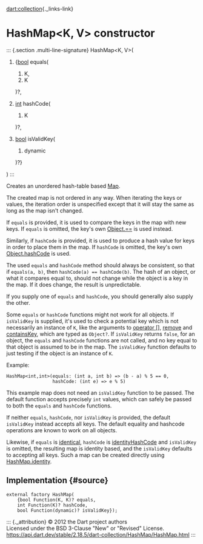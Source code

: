[dart:collection](../../dart-collection/dart-collection-library){._links-link}

HashMap\<K, V\> constructor
===========================

::: {.section .multi-line-signature}
HashMap\<K, V\>(

1.  {[bool](../../dart-core/bool-class) equals(
    1.  K,
    2.  K

    )?,
2.  [int](../../dart-core/int-class) hashCode(
    1.  K

    )?,
3.  [bool](../../dart-core/bool-class) isValidKey(
    1.  dynamic

    )?}

)
:::

Creates an unordered hash-table based [Map](../../dart-core/map-class).

The created map is not ordered in any way. When iterating the keys or
values, the iteration order is unspecified except that it will stay the
same as long as the map isn\'t changed.

If `equals` is provided, it is used to compare the keys in the map with
new keys. If `equals` is omitted, the key\'s own
[Object.==](../../dart-core/object/operator_equals) is used instead.

Similarly, if `hashCode` is provided, it is used to produce a hash value
for keys in order to place them in the map. If `hashCode` is omitted,
the key\'s own [Object.hashCode](../../dart-core/object/hashcode) is
used.

The used `equals` and `hashCode` method should always be consistent, so
that if `equals(a, b)`, then `hashCode(a) == hashCode(b)`. The hash of
an object, or what it compares equal to, should not change while the
object is a key in the map. If it does change, the result is
unpredictable.

If you supply one of `equals` and `hashCode`, you should generally also
supply the other.

Some `equals` or `hashCode` functions might not work for all objects. If
`isValidKey` is supplied, it\'s used to check a potential key which is
not necessarily an instance of `K`, like the arguments to [operator
\[\]](../../dart-core/map/operator_get),
[remove](../../dart-core/map/remove) and
[containsKey](../../dart-core/map/containskey), which are typed as
`Object?`. If `isValidKey` returns `false`, for an object, the `equals`
and `hashCode` functions are not called, and no key equal to that object
is assumed to be in the map. The `isValidKey` function defaults to just
testing if the object is an instance of `K`.

Example:

``` {.language-dart data-language="dart"}
HashMap<int,int>(equals: (int a, int b) => (b - a) % 5 == 0,
                 hashCode: (int e) => e % 5)
```

This example map does not need an `isValidKey` function to be passed.
The default function accepts precisely `int` values, which can safely be
passed to both the `equals` and `hashCode` functions.

If neither `equals`, `hashCode`, nor `isValidKey` is provided, the
default `isValidKey` instead accepts all keys. The default equality and
hashcode operations are known to work on all objects.

Likewise, if `equals` is [identical](../../dart-core/identical),
`hashCode` is [identityHashCode](../../dart-core/identityhashcode) and
`isValidKey` is omitted, the resulting map is identity based, and the
`isValidKey` defaults to accepting all keys. Such a map can be created
directly using [HashMap.identity](hashmap.identity).

Implementation {#source}
--------------

``` {.language-dart data-language="dart"}
external factory HashMap(
    {bool Function(K, K)? equals,
    int Function(K)? hashCode,
    bool Function(dynamic)? isValidKey});
```

::: {._attribution}
© 2012 the Dart project authors\
Licensed under the BSD 3-Clause \"New\" or \"Revised\" License.\
<https://api.dart.dev/stable/2.18.5/dart-collection/HashMap/HashMap.html>
:::
